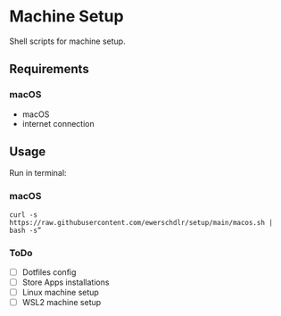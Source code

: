# Machine Setup 

Shell scripts for machine setup.

## Requirements

### macOS
- macOS
- internet connection

## Usage

Run in terminal:

### macOS

```console
curl -s https://raw.githubusercontent.com/ewerschdlr/setup/main/macos.sh | bash -s”
```

### ToDo

- [ ] Dotfiles config
- [ ] Store Apps installations
- [ ] Linux machine setup
- [ ] WSL2 machine setup